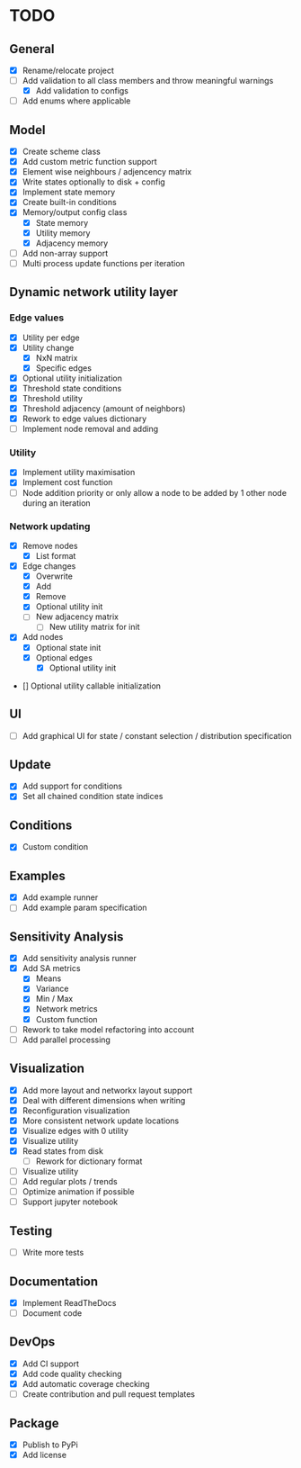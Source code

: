 # TODO

## General
- [x] Rename/relocate project
- [ ] Add validation to all class members and throw meaningful warnings
  - [x] Add validation to configs
- [ ] Add enums where applicable

## Model
- [x] Create scheme class
- [x] Add custom metric function support
- [x] Element wise neighbours / adjencency matrix
- [x] Write states optionally to disk + config
- [x] Implement state memory
- [x] Create built-in conditions
- [x] Memory/output config class
  - [x] State memory
  - [x] Utility memory
  - [x] Adjacency memory
- [ ] Add non-array support
- [ ] Multi process update functions per iteration

## Dynamic network utility layer


### Edge values
- [x] Utility per edge
- [x] Utility change
  - [x] NxN matrix
  - [x] Specific edges
- [x] Optional utility initialization 
- [x] Threshold state conditions
- [x] Threshold utility
- [x] Threshold adjacency (amount of neighbors)
- [x] Rework to edge values dictionary
- [ ] Implement node removal and adding

### Utility
- [x] Implement utility maximisation
- [x] Implement cost function
- [ ] Node addition priority or only allow a node to be added by 1 other node during an iteration

### Network updating
<!-- - [ ] Order update dictionary -> First utility then network? -->
- [x] Remove nodes
  - [x] List format
- [x] Edge changes
  - [x] Overwrite
  - [x] Add
  - [x] Remove
  - [x] Optional utility init
  - [ ] New adjacency matrix
    - [ ] New utility matrix for init
- [x] Add nodes
  - [x] Optional state init
  - [x] Optional edges 
    - [x] Optional utility init
- [] Optional utility callable initialization

## UI
- [ ] Add graphical UI for state / constant selection / distribution specification

## Update
- [x] Add support for conditions
- [x] Set all chained condition state indices

## Conditions
- [x] Custom condition

## Examples
- [x] Add example runner
- [ ] Add example param specification

## Sensitivity Analysis
- [x] Add sensitivity analysis runner
- [x] Add SA metrics
  - [x] Means
  - [x] Variance
  - [x] Min / Max
  - [x] Network metrics
  - [x] Custom function
- [ ] Rework to take model refactoring into account
- [ ] Add parallel processing

## Visualization
- [x] Add more layout and networkx layout support
- [x] Deal with different dimensions when writing
- [x] Reconfiguration visualization
- [x] More consistent network update locations
- [x] Visualize edges with 0 utility
- [x] Visualize utility
- [x] Read states from disk
  - [ ] Rework for dictionary format
- [ ] Visualize utility
- [ ] Add regular plots / trends
- [ ] Optimize animation if possible
- [ ] Support jupyter notebook

## Testing
- [ ] Write more tests

## Documentation
- [x] Implement ReadTheDocs
- [ ] Document code

## DevOps
- [x] Add CI support
- [x] Add code quality checking
- [x] Add automatic coverage checking
- [ ] Create contribution and pull request templates

## Package
- [x] Publish to PyPi
- [x] Add license